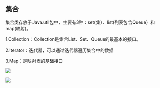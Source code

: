 ## 集合

集合类存放于Java.util包中，主要有3种：set(集）、list(列表包含Queue）和map(映射)。

1.Collection：Collection是集合List、Set、Queue的最基本的接口。

2.Iterator：迭代器，可以通过迭代器遍历集合中的数据

3.Map：是映射表的基础接口

![](D:\workspace\Java-Interview-Offer\images\集合001.png)

![](D:\workspace\Java-Interview-Offer\images\集合002.png)